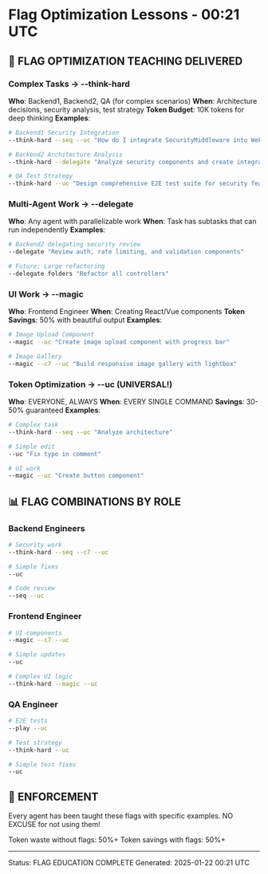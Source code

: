 # Flag Optimization Lessons - 00:21 UTC

## 🧠 FLAG OPTIMIZATION TEACHING DELIVERED

### Complex Tasks → --think-hard
**Who**: Backend1, Backend2, QA (for complex scenarios)
**When**: Architecture decisions, security analysis, test strategy
**Token Budget**: 10K tokens for deep thinking
**Examples**:
```bash
# Backend1 Security Integration
--think-hard --seq --uc "How do I integrate SecurityMiddleware into WebSocket server?"

# Backend2 Architecture Analysis  
--think-hard --delegate "Analyze security components and create integration plan"

# QA Test Strategy
--think-hard --uc "Design comprehensive E2E test suite for security features"
```

### Multi-Agent Work → --delegate
**Who**: Any agent with parallelizable work
**When**: Task has subtasks that can run independently
**Examples**:
```bash
# Backend2 delegating security review
--delegate "Review auth, rate limiting, and validation components"

# Future: Large refactoring
--delegate folders "Refactor all controllers"
```

### UI Work → --magic
**Who**: Frontend Engineer
**When**: Creating React/Vue components
**Token Savings**: 50% with beautiful output
**Examples**:
```bash
# Image Upload Component
--magic --uc "Create image upload component with progress bar"

# Image Gallery
--magic --c7 --uc "Build responsive image gallery with lightbox"
```

### Token Optimization → --uc (UNIVERSAL!)
**Who**: EVERYONE, ALWAYS
**When**: EVERY SINGLE COMMAND
**Savings**: 30-50% guaranteed
**Examples**:
```bash
# Complex task
--think-hard --seq --uc "Analyze architecture"

# Simple edit
--uc "Fix typo in comment"

# UI work
--magic --uc "Create button component"
```

## 📊 FLAG COMBINATIONS BY ROLE

### Backend Engineers
```bash
# Security work
--think-hard --seq --c7 --uc

# Simple fixes
--uc

# Code review
--seq --uc
```

### Frontend Engineer
```bash
# UI components
--magic --c7 --uc

# Simple updates
--uc

# Complex UI logic
--think-hard --magic --uc
```

### QA Engineer
```bash
# E2E tests
--play --uc

# Test strategy
--think-hard --uc

# Simple test fixes
--uc
```

## 🚨 ENFORCEMENT
Every agent has been taught these flags with specific examples. 
NO EXCUSE for not using them!

Token waste without flags: 50%+
Token savings with flags: 50%+

---
Status: FLAG EDUCATION COMPLETE
Generated: 2025-01-22 00:21 UTC